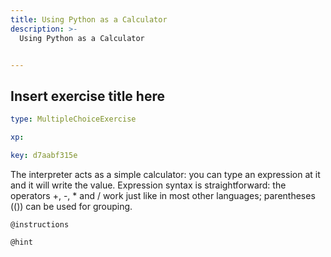 ```yaml
---
title: Using Python as a Calculator
description: >-
  Using Python as a Calculator


---
```

## Insert exercise title here

```yaml
type: MultipleChoiceExercise

xp: 

key: d7aabf315e
```

The interpreter acts as a simple calculator: you can type an expression at it and it will write the value. Expression syntax is straightforward: the operators +, -, * and / work just like in most other languages; parentheses (()) can be used for grouping.



`@instructions`


`@hint`








